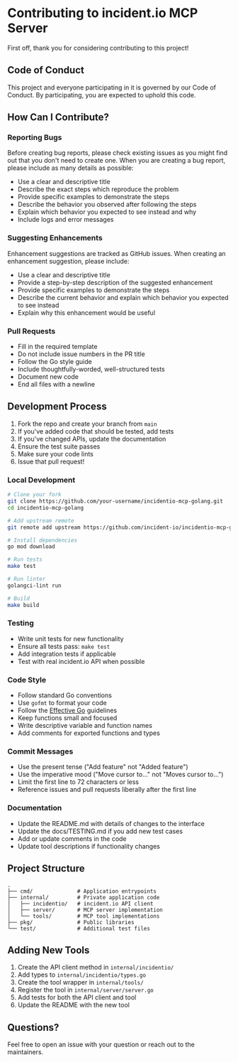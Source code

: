# Contributing to incident.io MCP Server

First off, thank you for considering contributing to this project! 

## Code of Conduct

This project and everyone participating in it is governed by our Code of Conduct. By participating, you are expected to uphold this code.

## How Can I Contribute?

### Reporting Bugs

Before creating bug reports, please check existing issues as you might find out that you don't need to create one. When you are creating a bug report, please include as many details as possible:

* Use a clear and descriptive title
* Describe the exact steps which reproduce the problem
* Provide specific examples to demonstrate the steps
* Describe the behavior you observed after following the steps
* Explain which behavior you expected to see instead and why
* Include logs and error messages

### Suggesting Enhancements

Enhancement suggestions are tracked as GitHub issues. When creating an enhancement suggestion, please include:

* Use a clear and descriptive title
* Provide a step-by-step description of the suggested enhancement
* Provide specific examples to demonstrate the steps
* Describe the current behavior and explain which behavior you expected to see instead
* Explain why this enhancement would be useful

### Pull Requests

* Fill in the required template
* Do not include issue numbers in the PR title
* Follow the Go style guide
* Include thoughtfully-worded, well-structured tests
* Document new code
* End all files with a newline

## Development Process

1. Fork the repo and create your branch from `main`
2. If you've added code that should be tested, add tests
3. If you've changed APIs, update the documentation
4. Ensure the test suite passes
5. Make sure your code lints
6. Issue that pull request!

### Local Development

```bash
# Clone your fork
git clone https://github.com/your-username/incidentio-mcp-golang.git
cd incidentio-mcp-golang

# Add upstream remote
git remote add upstream https://github.com/incident-io/incidentio-mcp-golang.git

# Install dependencies
go mod download

# Run tests
make test

# Run linter
golangci-lint run

# Build
make build
```

### Testing

* Write unit tests for new functionality
* Ensure all tests pass: `make test`
* Add integration tests if applicable
* Test with real incident.io API when possible

### Code Style

* Follow standard Go conventions
* Use `gofmt` to format your code
* Follow the [Effective Go](https://go.dev/doc/effective_go) guidelines
* Keep functions small and focused
* Write descriptive variable and function names
* Add comments for exported functions and types

### Commit Messages

* Use the present tense ("Add feature" not "Added feature")
* Use the imperative mood ("Move cursor to..." not "Moves cursor to...")
* Limit the first line to 72 characters or less
* Reference issues and pull requests liberally after the first line

### Documentation

* Update the README.md with details of changes to the interface
* Update the docs/TESTING.md if you add new test cases
* Add or update comments in the code
* Update tool descriptions if functionality changes

## Project Structure

```
.
├── cmd/              # Application entrypoints
├── internal/         # Private application code
│   ├── incidentio/   # incident.io API client
│   ├── server/       # MCP server implementation
│   └── tools/        # MCP tool implementations
├── pkg/              # Public libraries
└── test/             # Additional test files
```

## Adding New Tools

1. Create the API client method in `internal/incidentio/`
2. Add types to `internal/incidentio/types.go`
3. Create the tool wrapper in `internal/tools/`
4. Register the tool in `internal/server/server.go`
5. Add tests for both the API client and tool
6. Update the README with the new tool

## Questions?

Feel free to open an issue with your question or reach out to the maintainers.